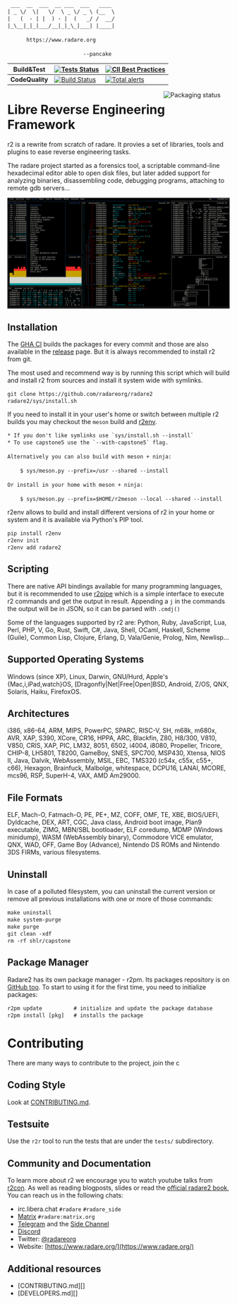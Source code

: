 ```
 ___  __  ___  __ ___  ___   ____
| _ \/  \|   \/  \ _ \/ _ \ (__  \
|   (  - | |  ) - |  (   _/ /  __/
|_\__|_|_|___/__|_|_\_|___| |____|

      https://www.radare.org

                        --pancake
```

| **Build&Test** | [![Tests Status](https://github.com/radareorg/radare2/workflows/CI/badge.svg)](https://github.com/radareorg/radare2/actions?query=workflow%3A%22CI%22) | [![CII Best Practices](https://bestpractices.coreinfrastructure.org/projects/741/badge)](https://bestpractices.coreinfrastructure.org/projects/741) |
|----------|------|--------|
| **CodeQuality** | [![Build Status](https://scan.coverity.com/projects/416/badge.svg)](https://scan.coverity.com/projects/416) | [![Total alerts](https://img.shields.io/lgtm/alerts/g/radareorg/radare2.svg?logo=lgtm&logoWidth=18)](https://lgtm.com/projects/g/radareorg/radare2/alerts/) |
<a href="https://repology.org/metapackage/radare2">
<img src="https://repology.org/badge/vertical-allrepos/radare2.svg" alt="Packaging status" align="right" width="150px">
</a>

# Libre Reverse Engineering Framework

r2 is a rewrite from scratch of radare. It provies a set of
libraries, tools and plugins to ease reverse engineering tasks.

The radare project started as a forensics tool, a scriptable
command-line hexadecimal editor able to open disk files,
but later added support for analyzing binaries, disassembling
code, debugging programs, attaching to remote gdb servers...

<img src="doc/images/shot.png" alt="screenshot" align="center" width="600px">

## Installation

The [GHA CI](https://github.com/radareorg/radare2/actions) builds the packages for every commit and those are also
available in the [release](https://github.com/radareorg/radare2/releases) page. But it is always recommended to
install r2 from git.

The most used and recommend way is by running this script which will build
and install r2 from sources and install it system wide with symlinks.

```
git clone https://github.com/radareorg/radare2
radare2/sys/install.sh
```

If you need to install it in your user's home or switch between multiple
r2 builds you may checkout the `meson` build and [r2env]().

	* If you don't like symlinks use `sys/install.sh --install`
	* To use capstone5 use the `--with-capstone5` flag.

	Alternatively you can also build with meson + ninja:

		$ sys/meson.py --prefix=/usr --shared --install

	Or install in your home with meson + ninja:

		$ sys/meson.py --prefix=$HOME/r2meson --local --shared --install


r2env allows to build and install different versions of r2 in your home
or system and it is available via Python's PIP tool.

```
pip install r2env
r2env init
r2env add radare2
```

## Scripting

There are native API bindings available for many programming languages,
but it is recommended to use [r2pipe](https://github.com/radareorg/radare2-r2pipe) which is a simple interface to
execute r2 commands and get the output in result. Appending a `j` in the
commands the output will be in JSON, so it can be parsed with `.cmdj()`

Some of the languages supported by r2 are: Python, Ruby, JavaScript,
Lua, Perl, PHP, V, Go, Rust, Swift, C#, Java, Shell, OCaml, Haskell,
Scheme (Guile), Common Lisp, Clojure, Erlang, D, Vala/Genie, Prolog,
Nim, Newlisp...

## Supported Operating Systems

Windows (since XP), Linux, Darwin, GNU/Hurd, Apple's {Mac,i,iPad,watch}OS,
[Dragonfly|Net|Free|Open]BSD, Android, Z/OS, QNX, Solaris, Haiku, FirefoxOS.

## Architectures

i386, x86-64, ARM, MIPS, PowerPC, SPARC, RISC-V, SH, m68k, m680x, AVR,
XAP, S390, XCore, CR16, HPPA, ARC, Blackfin, Z80, H8/300, V810,
V850, CRIS, XAP, PIC, LM32, 8051, 6502, i4004, i8080, Propeller,
Tricore, CHIP-8, LH5801, T8200, GameBoy, SNES, SPC700, MSP430, Xtensa,
NIOS II, Java, Dalvik, WebAssembly, MSIL, EBC, TMS320 (c54x, c55x,
c55+, c66), Hexagon, Brainfuck, Malbolge, whitespace, DCPU16, LANAI,
MCORE, mcs96, RSP, SuperH-4, VAX, AMD Am29000.

## File Formats

ELF, Mach-O, Fatmach-O, PE, PE+, MZ, COFF, OMF, TE, XBE, BIOS/UEFI,
Dyldcache, DEX, ART, CGC, Java class, Android boot image, Plan9 executable,
ZIMG, MBN/SBL bootloader, ELF coredump, MDMP (Windows minidump),
WASM (WebAssembly binary), Commodore VICE emulator, QNX, WAD, OFF,
Game Boy (Advance), Nintendo DS ROMs and Nintendo 3DS FIRMs, various filesystems.

## Uninstall

In case of a polluted filesystem, you can uninstall the current version
or remove all previous installations with one or more of those commands:

```
make uninstall
make system-purge
make purge
git clean -xdf
rm -rf shlr/capstone
```

## Package Manager

Radare2 has its own package manager - r2pm. Its packages
repository is on [GitHub too](https://github.com/radareorg/radare2-pm).
To start to using it for the first time, you need to initialize packages:

```
r2pm update          # initialize and update the package database
r2pm install [pkg]   # installs the package
```

# Contributing

There are many ways to contribute to the project, join the c

## Coding Style

Look at [CONTRIBUTING.md](https://github.com/radareorg/radare2/blob/master/CONTRIBUTING.md).

## Testsuite

Use the `r2r` tool to run the tests that are under the `tests/` subdirectory.

## Community and Documentation

To learn more about r2 we encourage you to watch youtube talks from
[r2con](https://www.youtube.com/c/r2con). As well as reading blogposts,
slides or read the [official radare2 book](https://book.rada.re), You can reach us in the following chats:

* irc.libera.chat `#radare` `#radare_side`
* [Matrix](https://matrix.org/) `#radare:matrix.org`
* [Telegram](https://t.me/radare) and the [Side Channel](https://t.me/radare_side)
* [Discord](https://discord.gg/MgEdxrMnqx)
* Twitter: [@radareorg](https://twitter.com/radareorg)
* Website: [https://www.radare.org/](https://www.radare.org/)

## Additional resources

 * [CONTRIBUTING.md][]
 * [DEVELOPERS.md][]
